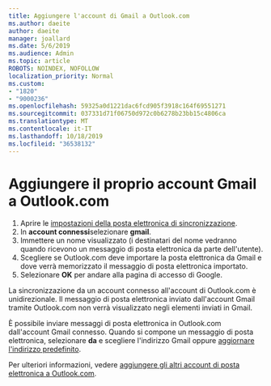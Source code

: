 ```yaml
---
title: Aggiungere l'account di Gmail a Outlook.com
ms.author: daeite
author: daeite
manager: joallard
ms.date: 5/6/2019
ms.audience: Admin
ms.topic: article
ROBOTS: NOINDEX, NOFOLLOW
localization_priority: Normal
ms.custom:
- "1820"
- "9000236"
ms.openlocfilehash: 59325a0d1221dac6fcd905f3918c164f69551271
ms.sourcegitcommit: 037331d71f06750d972c0b6278b23bb15c4806ca
ms.translationtype: MT
ms.contentlocale: it-IT
ms.lasthandoff: 10/18/2019
ms.locfileid: "36538132"
---
```

# <a name="add-your-gmail-account-to-outlookcom"></a>Aggiungere il proprio account Gmail a Outlook.com

1. Aprire le [impostazioni della posta elettronica di sincronizzazione](https://go.microsoft.com/fwlink/?linkid=875264).
2. In **account connessi**selezionare **gmail**.
3. Immettere un nome visualizzato (i destinatari del nome vedranno quando ricevono un messaggio di posta elettronica da parte dell'utente).
4. Scegliere se Outlook.com deve importare la posta elettronica da Gmail e dove verrà memorizzato il messaggio di posta elettronica importato.
5. Selezionare **OK** per andare alla pagina di accesso di Google.

La sincronizzazione da un account connesso all'account di Outlook.com è unidirezionale. Il messaggio di posta elettronica inviato dall'account Gmail tramite Outlook.com non verrà visualizzato negli elementi inviati in Gmail.

È possibile inviare messaggi di posta elettronica in Outlook.com dall'account Gmail connesso. Quando si compone un messaggio di posta elettronica, selezionare **da** e scegliere l'indirizzo Gmail oppure [aggiornare l'indirizzo predefinito](https://go.microsoft.com/fwlink/?linkid=875264).

Per ulteriori informazioni, vedere [aggiungere gli altri account di posta elettronica a Outlook.com](https://support.office.com/article/c5224df4-5885-4e79-91ba-523aa743f0ba?wt.mc_id=Office_Outlook_com_Alchemy).